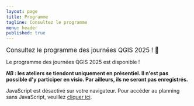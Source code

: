 ```yaml
---
layout: page
title: Programme
tagline: Consultez le programme
menu: header
published: true
---
```


<!---
<span style="font-size:larger;">
Votez le programme des journées QGIS 2025 ! 📢
</span>

Après le succès de l'appel à propositions, participez maintenant au choix du programme des prochaines journées QGIS à Avignon !

👉 Le principe est simple : votez pour les sujets qui vous intéressent le plus jusqu'au 16 février.

📧 Comment ça marche ?

- Vous aurez besoin d'une adresse mail pour voter (celle-ci ne sera pas conservée)
- Par mesure d'équité l'ordre d'affichage des propositions varie d'une URL à l'autre
- Les réponses sont automatiquement envoyées, mais elles peuvent être modifiées tant que la consultation est ouverte !

Le comité de programme compte sur vous 😉

<https://talks.osgeo.org/qgis-french-users-days-2025/p/voting/signup/>
--->
<!---
Comme chaque année, c'est vous qui faites le programme!

Nous attendons avec impatience vos propositions d'interventions pour :

* un atelier pour le mardi 10 juin. D'une durée de 3h, les ateliers sont l'occasion de présenter un module de QGIS, un plugin, un élément de l'écosystème de QGIS (base de données, outil web, en mobilité avec smartphone,...) et de faire manipuler les participants qui viennent généralement avec leur ordinateur. Ils peuvent être adressés à tout type de public (débutant, utilisateur occasionnel, utilisateur confirmé, administrateur, développeur)

* une conférence pour le mercredi 11 juin. D'une durée de 15 min + 10 min de questions/réponses, il s'agit alors d'exposer vos travaux, vos réalisations, vos développements devant un public varié.

Notez que ces conférences seront enregistrées et mises à disposition sur la [chaine YouTube du Groupe utilisateur QGIS-FR](https://www.youtube.com/@qgisfr8230/playlists). Les supports de présentation seront également accessibles sur la page *archives* de ce site.

Nous souhaiterions cette année mettre en avant l'utilisation de QGIS dans le monde de la culture, en résonnance avec "Avignon, terre de culture 2025" : n'hésitez pas à venir échanger sur vos travaux dans ce domaine! Les autres domaines pourront bien sûr être abordés, n'hésitez pas non plus à nous proposer tout autre sujet.

[*Vous pouvez faire vos propositions jusqu'au 19 Janvier 2025*](https://talks.osgeo.org/qgis-french-users-days-2025/submit/SgEYy6/info/) .

Nous comptons sur vous pour permettre aux prochaines rencontres QGIS d'être riches et d'aborder des sujets variés !
--->
<!---
#### Inscription

Les inscriptions sont ouvertes [ici](/z25_inscription.html).

#### Programme
--->

<script type="text/javascript" src="https://talks.osgeo.org/qgis-french-users-days-2025/widgets/schedule.js"></script>

<span style="font-size:larger;">
Consultez le programme des journées QGIS 2025 ! 📢
</span>


Le programme des journées QGIS 2025 est disponible !

**_NB_ : les ateliers se tiendont uniquement en présentiel. Il n'est pas possible d'y participer en visio. Par ailleurs, ils ne seront pas enregistrés.**

<pretalx-schedule event-url="https://talks.osgeo.org/qgis-french-users-days-2025/" locale="fr" format="list" style="--pretalx-clr-primary: #3aa57c"></pretalx-schedule>
<noscript>
   <div class="pretalx-widget">
        <div class="pretalx-widget-info-message">
            JavaScript est désactivé sur votre navigateur. Pour accéder au planning sans JavaScript,
            veuillez <a target="_blank" href="https://talks.osgeo.org/qgis-french-users-days-2025/schedule/">cliquer ici</a>.
        </div>
    </div>
</noscript>


